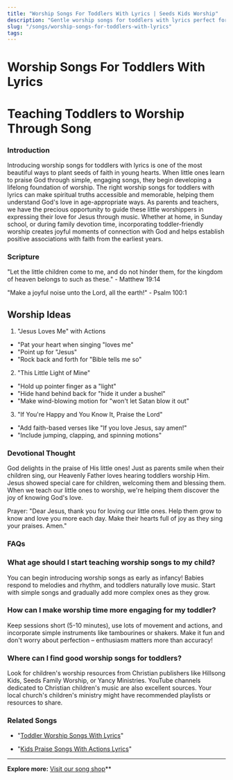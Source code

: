 ```yaml
---
title: "Worship Songs For Toddlers With Lyrics | Seeds Kids Worship"
description: "Gentle worship songs for toddlers with lyrics perfect for little ones. Early Christian education through simple, engaging melodies."
slug: "/songs/worship-songs-for-toddlers-with-lyrics"
tags:
---
```


# Worship Songs For Toddlers With Lyrics

# Teaching Toddlers to Worship Through Song

### Introduction
Introducing worship songs for toddlers with lyrics is one of the most beautiful ways to plant seeds of faith in young hearts. When little ones learn to praise God through simple, engaging songs, they begin developing a lifelong foundation of worship. The right worship songs for toddlers with lyrics can make spiritual truths accessible and memorable, helping them understand God's love in age-appropriate ways. As parents and teachers, we have the precious opportunity to guide these little worshippers in expressing their love for Jesus through music. Whether at home, in Sunday school, or during family devotion time, incorporating toddler-friendly worship creates joyful moments of connection with God and helps establish positive associations with faith from the earliest years.

### Scripture
"Let the little children come to me, and do not hinder them, for the kingdom of heaven belongs to such as these." - Matthew 19:14

"Make a joyful noise unto the Lord, all the earth!" - Psalm 100:1

## Worship Ideas
1. "Jesus Loves Me" with Actions
- "Pat your heart when singing "loves me"
- "Point up for "Jesus"
- "Rock back and forth for "Bible tells me so"

2. "This Little Light of Mine"
- "Hold up pointer finger as a "light"
- "Hide hand behind back for "hide it under a bushel"
- "Make wind-blowing motion for "won't let Satan blow it out"

3. "If You're Happy and You Know It, Praise the Lord"
- "Add faith-based verses like "If you love Jesus, say amen!"
- "Include jumping, clapping, and spinning motions"

### Devotional Thought
God delights in the praise of His little ones! Just as parents smile when their children sing, our Heavenly Father loves hearing toddlers worship Him. Jesus showed special care for children, welcoming them and blessing them. When we teach our little ones to worship, we're helping them discover the joy of knowing God's love.

Prayer: "Dear Jesus, thank you for loving our little ones. Help them grow to know and love you more each day. Make their hearts full of joy as they sing your praises. Amen."

### FAQs

### What age should I start teaching worship songs to my child?
You can begin introducing worship songs as early as infancy! Babies respond to melodies and rhythm, and toddlers naturally love music. Start with simple songs and gradually add more complex ones as they grow.

### How can I make worship time more engaging for my toddler?
Keep sessions short (5-10 minutes), use lots of movement and actions, and incorporate simple instruments like tambourines or shakers. Make it fun and don't worry about perfection – enthusiasm matters more than accuracy!

### Where can I find good worship songs for toddlers?
Look for children's worship resources from Christian publishers like Hillsong Kids, Seeds Family Worship, or Yancy Ministries. YouTube channels dedicated to Christian children's music are also excellent sources. Your local church's children's ministry might have recommended playlists or resources to share.

### Related Songs

- "[Toddler Worship Songs With Lyrics](/songs/toddler-worship-songs-with-lyrics/)"

- "[Kids Praise Songs With Actions Lyrics](/songs/kids-praise-songs-with-actions-lyrics/)"

---

**Explore more:** [Visit our song shop](https://seedskidsworship.com/shop)**

<!-- Schema Markup -->
<script type="application/ld+json">
{
  "@context": "https://schema.org",
  "@type": "MusicRecording",
  "name": "Worship Songs For Toddlers With Lyrics",
  "byArtist": {
    "@type": "MusicGroup",
    "name": "Seeds Kids Worship"
  },
  "isFamilyFriendly": true,
  "url": "https://seedskidsworship.com/songs/worship-songs-for-toddlers-with-lyrics/"
}
</script>